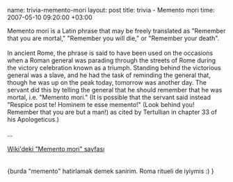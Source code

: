 name: trivia-memento-mori
layout: post
title: trivia - Memento mori
time: 2007-05-10 09:20:00 +03:00

Memento mori is a Latin phrase that may be freely translated as "Remember that you are mortal," "Remember you will die," or "Remember your death".<br /><br />In ancient Rome, the phrase is said to have been used on the occasions when a Roman general was parading through the streets of Rome during the victory celebration known as a triumph. Standing behind the victorious general was a slave, and he had the task of reminding the general that, though he was up on the peak today, tomorrow was another day. The servant did this by telling the general that he should remember that he was mortal, i.e. "Memento mori." (It is possible that the servant said instead "Respice post te! Hominem te esse memento!" (Look behind you! Remember that you are but a man!) as cited by Tertullian in chapter 33 of his Apologeticus.)<br /><br />...<br /><br /><a href="http://en.wikipedia.org/wiki/Memento_mori">Wiki'deki "Memento mori" sayfası</a><br /><br /><br />{burda "memento" hatirlamak demek sanirim. Roma ritueli de iyiymis :) }
